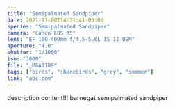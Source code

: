 ```yaml
---
title: "Semipalmated Sandpiper"
date: 2021-11-08T14:31:41-05:00
species: "Semipalmated Sandpiper"
camera: "Canon EOS R5"
lens: "EF 100-400mm f/4.5-5.6L IS II USM"
aperture: "4.0"
shutter: "1/1000"
iso: "3600"
file: "_M6A3189"
tags: ["birds", "shorebirds", "grey", "summer"]
link: "abc.com"
---
```


description content!!!
barnegat semipalmated sandpiper